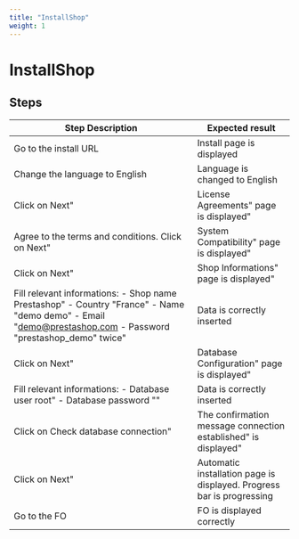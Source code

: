 ```yaml
---
title: "InstallShop"
weight: 1
---
```


# InstallShop
## Steps
| Step Description | Expected result |
| ----- | ----- |
| Go to the install URL | Install page is displayed |
| Change the language to English | Language is changed to English |
| Click on Next" | License Agreements" page is displayed" |
| Agree to the terms and conditions. Click on Next" | System Compatibility" page is displayed" |
| Click on Next" | Shop Informations" page is displayed" |
| Fill relevant informations: - Shop name Prestashop" - Country "France" - Name "demo demo" - Email "demo@prestashop.com - Password "prestashop_demo" twice" | Data is correctly inserted |
| Click on Next" | Database Configuration" page is displayed" |
| Fill relevant informations: - Database user root" - Database password "" | Data is correctly inserted |
| Click on Check database connection" | The confirmation message connection established" is displayed" |
| Click on Next" | Automatic installation page is displayed. Progress bar is progressing |
| Go to the FO | FO is displayed correctly |
